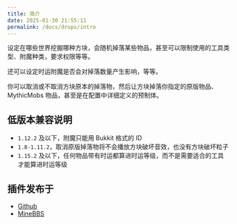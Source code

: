 ```yaml
---
title: 简介
date: 2025-01-30 21:55:11
permalink: /docs/drops/intro
---
```


设定在哪些世界挖掘哪种方块，会随机掉落某些物品，甚至可以限制使用的工具类型、附魔种类，要求权限等等。

还可以设定时运附魔是否会对掉落数量产生影响，等等。

你可以取消或不取消方块原本的掉落物，然后让方块掉落你指定的原版物品、MythicMobs 物品，甚至是在配置中详细定义的预制体。

## 低版本兼容说明

+ `1.12.2` 及以下，附魔只能用 Bukkit 格式的 ID
+ `1.8-1.11.2`，取消原版掉落物将不会播放方块破坏音效，也没有方块破坏粒子
+ `1.15.2` 及以下，任何物品带有时运都算进时运等级，而不是需要适合的工具才能算进时运等级

## 插件发布于

+ [Github](https://github.com/MrXiaoM/SweetDrops)
+ [MineBBS](https://www.minebbs.com/resources/10295)
